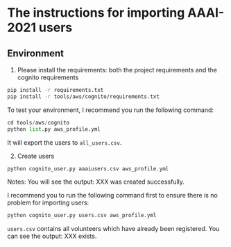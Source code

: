 # The instructions for importing AAAI-2021 users

## Environment
1. Please install the requirements: both the project requirements and the cognito requirements
```bash
pip install -r requirements.txt
pip install -r tools/aws/cognito/requirements.txt
```

To test your environment, I recommend you run the following command:
```python
cd tools/aws/cognito
python list.py aws_profile.yml
```
It will export the users to ``all_users.csv``.

2. Create users
```python
python cognito_user.py aaaiusers.csv aws_profile.yml
```

Notes: You will see the output: XXX was created successfully.

I recommend you to run the following command first to ensure there is no problem for importing users:
```python
python cognito_user.py users.csv aws_profile.yml
```
``users.csv`` contains all volunteers which have already been registered. You can see the output: XXX exists. 